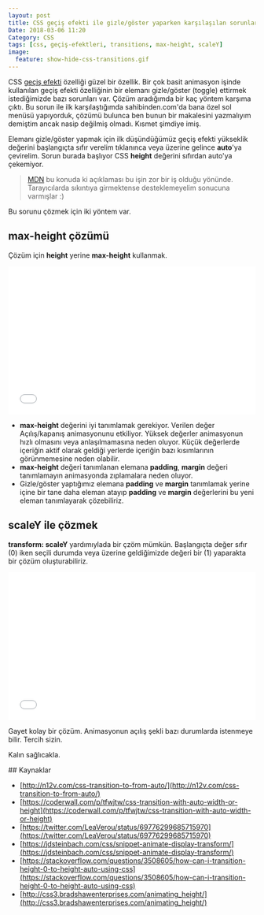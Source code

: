 ```yaml
---
layout: post
title: CSS geçiş efekti ile gizle/göster yaparken karşılaşılan sorunlar ve çözüm önerileri
Date: 2018-03-06 11:20
Category: CSS
tags: [css, geçiş-efektleri, transitions, max-height, scaleY]
image:
  feature: show-hide-css-transitions.gif
---
```


CSS [geçiş efekti](https://fatihhayrioglu.com/css3-gecis-efektleri-transitions/) özelliği güzel bir özellik. Bir çok basit animasyon işinde kullanılan geçiş efekti özelliğinin bir elemanı gizle/göster (toggle) ettirmek istediğimizde bazı sorunları var. Çözüm aradığımda bir kaç yöntem karşıma çıktı. Bu sorun ile ilk karşılaştığımda sahibinden.com'da bana özel sol menüsü yapıyorduk, çözümü bulunca ben bunun bir makalesini yazmalıyım demiştim ancak nasip değilmiş olmadı. Kısmet şimdiye imiş.

Elemanı gizle/göster yapmak için ilk düşündüğümüz geçiş efekti yükseklik değerini başlangıçta sıfır verelim tıklanınca veya üzerine gelince **auto**'ya çevirelim. Sorun burada başlıyor CSS **height** değerini sıfırdan auto'ya çekemiyor. 

> [MDN](https://developer.mozilla.org/en-US/docs/Web/CSS/CSS_Transitions/Using_CSS_transitions#Which_CSS_properties_are_animatable.3F) bu konuda ki açıklaması bu işin zor bir iş olduğu yönünde. Tarayıcılarda sıkıntıya girmektense desteklemeyelim sonucuna varmışlar :)

Bu sorunu çözmek için iki yöntem var. 

## max-height çözümü

Çözüm için **height** yerine **max-height** kullanmak.

<iframe height='300' scrolling='no' title='VQVVad' src='//codepen.io/fatihhayri/embed/VQVVad/?height=300&theme-id=13521&default-tab=css,result&embed-version=2' frameborder='no' allowtransparency='true' allowfullscreen='true' style='width: 100%;'>See the Pen <a href='https://codepen.io/fatihhayri/pen/VQVVad/'>VQVVad</a> by Fatih  (<a href='https://codepen.io/fatihhayri'>@fatihhayri</a>) on <a href='https://codepen.io'>CodePen</a>.
</iframe>

 - **max-height** değerini iyi tanımlamak gerekiyor. Verilen değer Açılış/kapanış animasyonunu etkiliyor. Yüksek değerler animasyonun hızlı olmasını veya anlaşılmamasına neden oluyor. Küçük değerlerde içeriğin aktif olarak geldiği yerlerde içeriğin bazı kısımlarının görünmemesine neden olabilir.
 - **max-height** değeri tanımlanan elemana **padding**, **margin** değeri tanımlamayın animasyonda zıplamalara neden oluyor.
 - Gizle/göster yaptığımız elemana **padding** ve **margin** tanımlamak yerine içine bir tane daha eleman atayıp **padding** ve **margin** değerlerini bu yeni eleman tanımlayarak çözebiliriz.
 

## scaleY ile çözmek

**transform: scaleY** yardımıylada bir çzöm mümkün. Başlangıçta değer sıfır (0) iken seçili durumda veya üzerine geldiğimizde değeri bir (1) yaparakta bir çözüm oluşturabiliriz.

<iframe height='300' scrolling='no' title='qxeJYx' src='//codepen.io/fatihhayri/embed/qxeJYx/?height=300&theme-id=13521&default-tab=css,result&embed-version=2' frameborder='no' allowtransparency='true' allowfullscreen='true' style='width: 100%;'>See the Pen <a href='https://codepen.io/fatihhayri/pen/qxeJYx/'>qxeJYx</a> by Fatih  (<a href='https://codepen.io/fatihhayri'>@fatihhayri</a>) on <a href='https://codepen.io'>CodePen</a>.
</iframe>

Gayet kolay bir çözüm. Animasyonun açılış şekli bazı durumlarda istenmeye bilir. Tercih sizin.

Kalın sağlıcakla.

## Kaynaklar

 - [http://n12v.com/css-transition-to-from-auto/](http://n12v.com/css-transition-to-from-auto/)
 - [https://coderwall.com/p/tfwjtw/css-transition-with-auto-width-or-height](https://coderwall.com/p/tfwjtw/css-transition-with-auto-width-or-height)
 - [https://twitter.com/LeaVerou/status/69776299685715970](https://twitter.com/LeaVerou/status/69776299685715970)
 - [https://jdsteinbach.com/css/snippet-animate-display-transform/](https://jdsteinbach.com/css/snippet-animate-display-transform/)
 - [https://stackoverflow.com/questions/3508605/how-can-i-transition-height-0-to-height-auto-using-css](https://stackoverflow.com/questions/3508605/how-can-i-transition-height-0-to-height-auto-using-css)
 - [http://css3.bradshawenterprises.com/animating_height/](http://css3.bradshawenterprises.com/animating_height/)